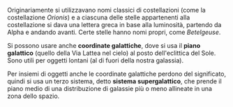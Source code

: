Originariamente si utilizzavano nomi classici di costellazioni (come la costellazione *Orionis*) e a ciascuna delle stelle appartenenti alla costellazione si dava una lettera greca in base alla luminosità, partendo da Alpha e andando avanti. Certe stelle hanno nomi propri, come *Betelgeuse*.

Si possono usare anche **coordinate galattiche**, dove si usa il **piano galattico** (quello della Via Lattea nel cielo) al posto dell'eclittica del Sole. Sono utili per oggetti lontani (al di fuori della nostra galassia).

Per insiemi di oggetti anche le coordinate galattiche perdono del significato, quindi si usa un terzo sistema, detto **sistema supergalattico**, che prende il piano medio di una distribuzione di galassie più o meno allineate in una zona dello spazio.